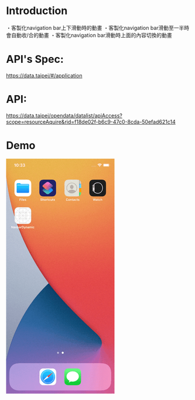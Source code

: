 # Introduction

・客製化navigation bar上下滑動時的動畫
・客製化navigation bar滑動至一半時會自動收/合的動畫
・客製化navigation bar滑動時上面的內容切換的動畫

# API's Spec:
https://data.taipei/#/application

# API:
https://data.taipei/opendata/datalist/apiAccess?scope=resourceAquire&rid=f18de02f-b6c9-47c0-8cda-50efad621c14

# Demo
![alt text](https://raw.githubusercontent.com/dada79119/NavigationDynamic/master/resource/sample.gif)


